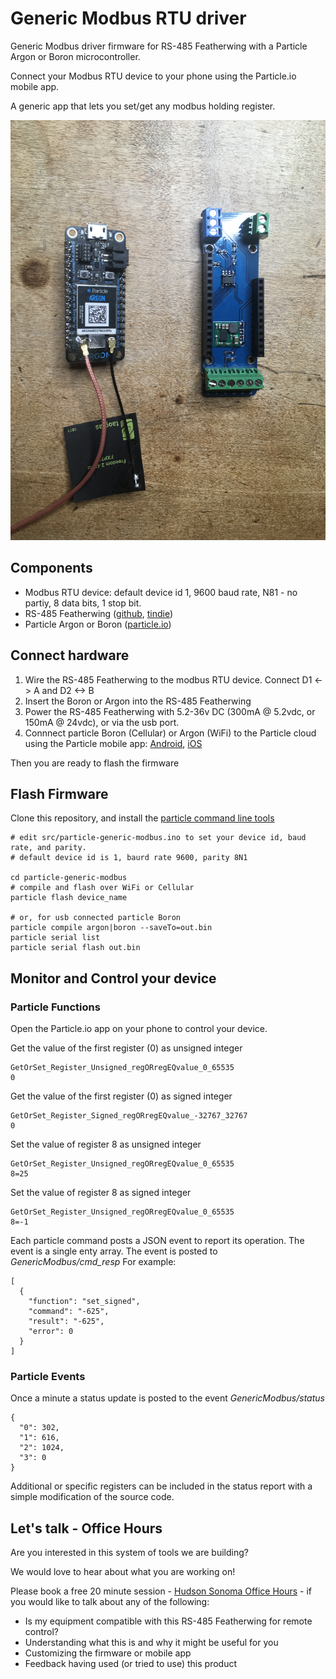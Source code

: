 # Generic Modbus RTU driver
Generic Modbus driver firmware for RS-485 Featherwing with a Particle Argon or Boron microcontroller.

Connect your Modbus RTU device to your phone using the Particle.io mobile app.

A generic app that lets you set/get any modbus holding register.

![RS-485 Featherwing](img/MRv0.8_ARGON.JPG)

## Components

* Modbus RTU device: default device id 1, 9600 baud rate, N81 - no partiy, 8 data bits, 1 stop bit.
* RS-485 Featherwing ([github](https://github.com/timshac/RS-485-FeatherWing), [tindie](https://www.tindie.com/products/hudsonsonoma/rs-485-modbus-controller-with-mobile-app/))
* Particle Argon or Boron ([particle.io](https://store.particle.io/collections/gen-3))

## Connect hardware

1. Wire the RS-485 Featherwing to the modbus RTU device.  Connect D1 <-> A and D2 <-> B
2. Insert the Boron or Argon into the RS-485 Featherwing
3. Power the RS-485 Featherwing with 5.2-36v DC (300mA @ 5.2vdc, or 150mA @ 24vdc), or via the usb port.
4. Connnect particle Boron (Cellular) or Argon (WiFi) to the Particle cloud using the Particle mobile app: [Android](https://play.google.com/store/apps/details?id=io.particle.android.app), [iOS](https://apps.apple.com/us/app/particle-iot/id991459054)

Then you are ready to flash the firmware

## Flash Firmware

Clone this repository, and install the [particle command line tools](https://docs.particle.io/tutorials/developer-tools/cli/)

```
# edit src/particle-generic-modbus.ino to set your device id, baud rate, and parity.
# default device id is 1, baurd rate 9600, parity 8N1

cd particle-generic-modbus
# compile and flash over WiFi or Cellular
particle flash device_name 

# or, for usb connected particle Boron
particle compile argon|boron --saveTo=out.bin
particle serial list
particle serial flash out.bin
```

## Monitor and Control your device
### Particle Functions

Open the Particle.io app on your phone to control your device. 

Get the value of the first register (0) as unsigned integer
```
GetOrSet_Register_Unsigned_regORregEQvalue_0_65535
0
```

Get the value of the first register (0) as signed integer

```
GetOrSet_Register_Signed_regORregEQvalue_-32767_32767
0
```

Set the value of register 8 as unsigned integer
```
GetOrSet_Register_Unsigned_regORregEQvalue_0_65535
8=25
```

Set the value of register 8 as signed integer
```
GetOrSet_Register_Unsigned_regORregEQvalue_0_65535
8=-1
```

Each particle command posts a JSON event to report its operation. The event is a single enty array. The event is posted to *GenericModbus/cmd_resp* For example:
```
[
  {
    "function": "set_signed",
    "command": "-625",
    "result": "-625",
    "error": 0
  }
]
```


### Particle Events

Once a minute a status update is posted to the event *GenericModbus/status*
```
{
  "0": 302,
  "1": 616,
  "2": 1024,
  "3": 0
}
```

Additional or specific registers can be included in the status report with a simple modification of the source code.

## Let's talk - Office Hours

Are you interested in this system of tools we are building? 

We would love to hear about what you are working on!

Please book a free 20 minute session - [Hudson Sonoma Office Hours](https://calendly.com/twbishop/hudson-sonoma-office-hours) - if you would like to talk about any of the following:

* Is my equipment compatible with this RS-485 Featherwing for remote control?
* Understanding what this is and why it might be useful for you
* Customizing the firmware or mobile app
* Feedback having used (or tried to use) this product